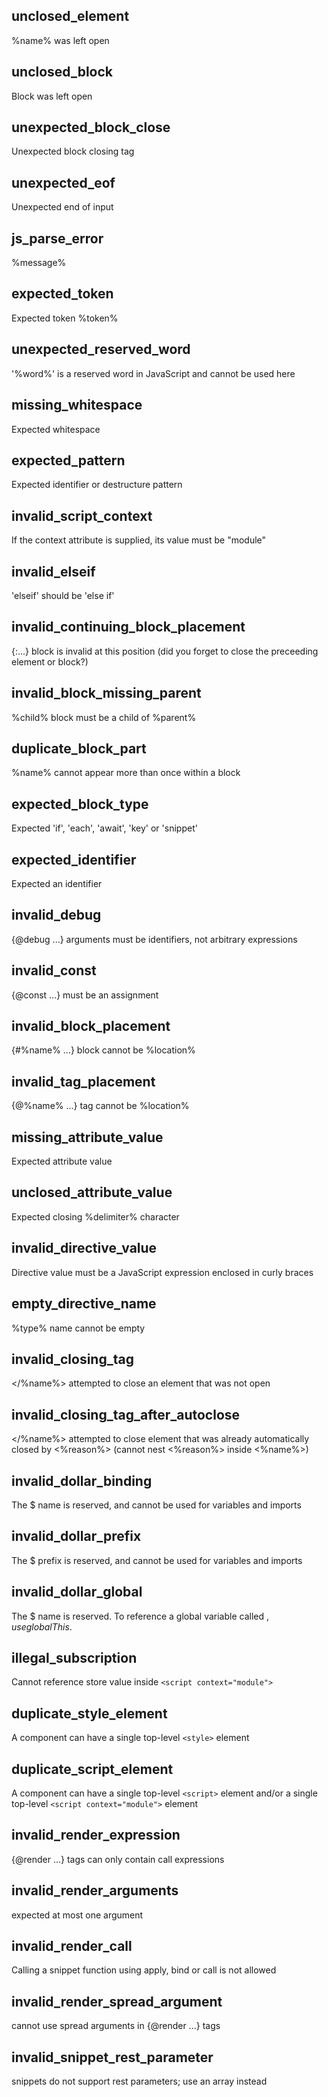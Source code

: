 ## unclosed_element

%name% was left open

## unclosed_block

Block was left open

## unexpected_block_close

Unexpected block closing tag

## unexpected_eof

Unexpected end of input

## js_parse_error

%message%

## expected_token

Expected token %token%

## unexpected_reserved_word

'%word%' is a reserved word in JavaScript and cannot be used here

## missing_whitespace

Expected whitespace

## expected_pattern

Expected identifier or destructure pattern

## invalid_script_context

If the context attribute is supplied, its value must be "module"

## invalid_elseif

'elseif' should be 'else if'

## invalid_continuing_block_placement

{:...} block is invalid at this position (did you forget to close the preceeding element or block?)

## invalid_block_missing_parent

%child% block must be a child of %parent%

## duplicate_block_part

%name% cannot appear more than once within a block

## expected_block_type

Expected 'if', 'each', 'await', 'key' or 'snippet'

## expected_identifier

Expected an identifier

## invalid_debug

{@debug ...} arguments must be identifiers, not arbitrary expressions

## invalid_const

{@const ...} must be an assignment

## invalid_block_placement

{#%name% ...} block cannot be %location%

## invalid_tag_placement

{@%name% ...} tag cannot be %location%

## missing_attribute_value

Expected attribute value

## unclosed_attribute_value

Expected closing %delimiter% character

## invalid_directive_value

Directive value must be a JavaScript expression enclosed in curly braces

## empty_directive_name

%type% name cannot be empty

## invalid_closing_tag

</%name%> attempted to close an element that was not open

## invalid_closing_tag_after_autoclose

</%name%> attempted to close element that was already automatically closed by <%reason%> (cannot nest <%reason%> inside <%name%>)

## invalid_dollar_binding

The $ name is reserved, and cannot be used for variables and imports

## invalid_dollar_prefix

The $ prefix is reserved, and cannot be used for variables and imports

## invalid_dollar_global

The $ name is reserved. To reference a global variable called $, use globalThis.$

## illegal_subscription

Cannot reference store value inside `<script context="module">`

## duplicate_style_element

A component can have a single top-level `<style>` element

## duplicate_script_element

A component can have a single top-level `<script>` element and/or a single top-level `<script context="module">` element

## invalid_render_expression

{@render ...} tags can only contain call expressions

## invalid_render_arguments

expected at most one argument

## invalid_render_call

Calling a snippet function using apply, bind or call is not allowed

## invalid_render_spread_argument

cannot use spread arguments in {@render ...} tags

## invalid_snippet_rest_parameter

snippets do not support rest parameters; use an array instead
